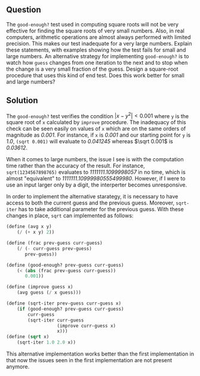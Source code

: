 Question
--------
The `good-enough?` test used in computing square roots will not be very effective
for finding the square roots of very small numbers. Also, in real computers,
arithmetic operations are almost always performed with limited precision. This
makes our test inadequate for a very large numbers. Explain these statements,
with examples showing how the test fails for small and large numbers. An
alternative strategy for implementing `good-enough?` is to watch how `guess`
changes from one iteration to the next and to stop when the change is a very
small fraction of the guess. Design a square-root procedure that uses this kind
of end test. Does this work better for small and large numbers?

Solution
--------
The `good-enough?` test verifies the condition $`\vert x-y^2 \vert < 0.001`$
where `y` is the square root of `x` calculated by `improve` procedure. The
inadequacy of this check can be seen easily on values of `x` which are on the
same orders of magnitude as _0.001_. For instance, if `x` is _0.001_ and our
starting point for `y` is _1.0_, `(sqrt 0.001)` will evaluate to _0.041245_
whereas $`\sqrt 0.001`$ is _0.03612_.

When it comes to large numbers, the issue I see is with the computation time
rather than the accuracy of the result. For instance, `sqrt(1234567898765)`
evaluates to _1111111.1099998057_ in no time, which is almost "equivalent"
to _1111111.10999980555499980_. However, if I were to use an input larger only by a digit, the 
interperter becomes unresponsive.

In order to implement the alternative starategy, it is necessary to have access
to both the current guess and the previous guess. Moreover, `sqrt-iter` has to
take additional parameter for the previous guess. With these changes in place,
`sqrt` can implemented as follows:

```scheme
(define (avg x y)
    (/ (+ x y) 2)) 

(define (frac prev-guess curr-guess)
    (/ (- curr-guess prev-guess)
       prev-guess))

(define (good-enough? prev-guess curr-guess)
    (< (abs (frac prev-guess curr-guess))
       0.001))

(define (improve guess x)
    (avg guess (/ x guess)))

(define (sqrt-iter prev-guess curr-guess x)
    (if (good-enough? prev-guess curr-guess)
        curr-guess
        (sqrt-iter curr-guess
                   (improve curr-guess x)
                   x)))
(define (sqrt x)
    (sqrt-iter 1.0 2.0 x))  
```

This alternative implementation works better than the first implementation in
that now the issues seen in the first implementation are not present anymore.
